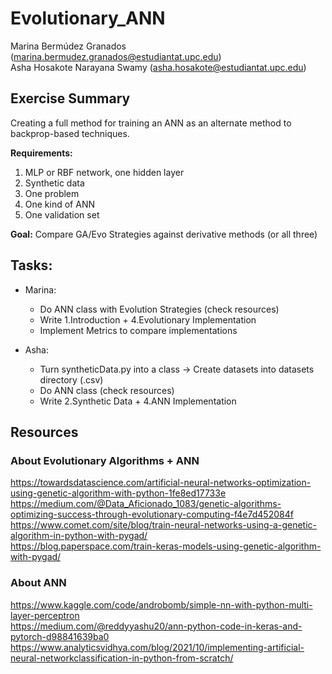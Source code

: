 # Evolutionary_ANN

Marina Bermúdez Granados (marina.bermudez.granados@estudiantat.upc.edu) <br />
Asha Hosakote Narayana Swamy (asha.hosakote@estudiantat.upc.edu)


## Exercise Summary

Creating a full method for training an ANN as an alternate method to backprop-based techniques.

<b>Requirements:</b>
1. MLP or RBF network, one hidden layer
2. Synthetic data
3. One problem
4. One kind of ANN
5. One validation set

<b>Goal:</b> Compare GA/Evo Strategies against derivative methods (or all three)

## Tasks:
* Marina:
  * Do ANN class with Evolution Strategies (check resources)
  * Write 1.Introduction + 4.Evolutionary Implementation
  * Implement Metrics to compare implementations

* Asha:
  * Turn syntheticData.py into a class -> Create datasets into datasets directory (.csv)
  * Do ANN class (check resources)
  * Write 2.Synthetic Data + 4.ANN Implementation

## Resources 

### About Evolutionary Algorithms + ANN
https://towardsdatascience.com/artificial-neural-networks-optimization-using-genetic-algorithm-with-python-1fe8ed17733e <br />
https://medium.com/@Data_Aficionado_1083/genetic-algorithms-optimizing-success-through-evolutionary-computing-f4e7d452084f <br />
https://www.comet.com/site/blog/train-neural-networks-using-a-genetic-algorithm-in-python-with-pygad/ <br />
https://blog.paperspace.com/train-keras-models-using-genetic-algorithm-with-pygad/

### About ANN
https://www.kaggle.com/code/androbomb/simple-nn-with-python-multi-layer-perceptron <br />
https://medium.com/@reddyyashu20/ann-python-code-in-keras-and-pytorch-d98841639ba0 <br />
https://www.analyticsvidhya.com/blog/2021/10/implementing-artificial-neural-networkclassification-in-python-from-scratch/
